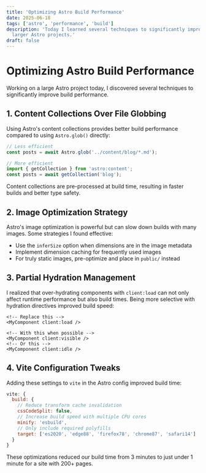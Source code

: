 ```yaml
---
title: 'Optimizing Astro Build Performance'
date: 2025-06-18
tags: ['astro', 'performance', 'build']
description: 'Today I learned several techniques to significantly improve build times in
  larger Astro projects.'
draft: false
---
```


# Optimizing Astro Build Performance

Working on a large Astro project today, I discovered several techniques to
significantly improve build performance.

## 1. Content Collections Over File Globbing

Using Astro's content collections provides better build performance compared to
using `Astro.glob()` directly:

```typescript
// Less efficient
const posts = await Astro.glob('../content/blog/*.md');

// More efficient
import { getCollection } from 'astro:content';
const posts = await getCollection('blog');
```

Content collections are pre-processed at build time, resulting in faster builds
and better type safety.

## 2. Image Optimization Strategy

Astro's image optimization is powerful but can slow down builds with many
images. Some strategies I found effective:

- Use the `inferSize` option when dimensions are in the image metadata
- Implement dimension caching for frequently used images
- For truly static images, pre-optimize and place in `public/` instead

## 3. Partial Hydration Management

I realized that over-hydrating components with `client:load` can not only affect
runtime performance but also build times. Being more selective with hydration
directives improved build speed:

```astro
<!-- Replace this -->
<MyComponent client:load />

<!-- With this when possible -->
<MyComponent client:visible />
<!-- Or this -->
<MyComponent client:idle />
```

## 4. Vite Configuration Tweaks

Adding these settings to `vite` in the Astro config improved build time:

```js
vite: {
  build: {
    // Reduce transform cache invalidation
    cssCodeSplit: false,
    // Increase build speed with multiple CPU cores
    minify: 'esbuild',
    // Only include required polyfills
    target: ['es2020', 'edge88', 'firefox78', 'chrome87', 'safari14']
  }
}
```

These optimizations reduced our build time from 3 minutes to just under 1 minute
for a site with 200+ pages.

